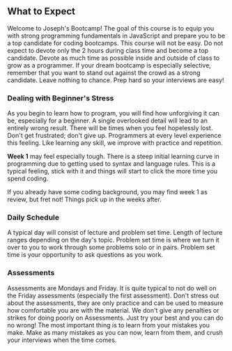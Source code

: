 ## What to Expect

Welcome to Joseph's Bootcamp! The goal of this course is to equip you
with strong programming fundamentals in JavaScript and prepare you to be a top
candidate for coding bootcamps. This course will not be easy. Do not expect to
devote only the 2 hours during class time and become a top candidate. Devote as
much time as possible inside and outside of class to grow as a programmer.
If your dream bootcamp is especially selective, remember that you want to stand out
against the crowd as a strong candidate. Leave nothing to chance. Prep hard so your
interviews are easy!

### Dealing with Beginner's Stress

As you begin to learn how to program, you will find how unforgiving it can be,
especially for a beginner. A single overlooked detail will lead to an entirely
wrong result. There will be times when you feel hopelessly lost. Don't get
frustrated; don't give up. Programmers at every level experience this feeling.
Like learning any skill, we improve with practice and repetition.

**Week 1** may feel especially tough. There is a steep initial learning curve in
programming due to getting used to syntax and language rules. This is a typical
feeling, stick with it and things will start to click the more time you spend
coding.

If you already have some coding background, you may find week 1 as review, but
fret not! Things pick up in the weeks after.

### Daily Schedule

A typical day will consist of lecture and problem set time. Length of lecture
ranges depending on the day's topic. Problem set time is where we turn it over to
you to work through some problems solo or in pairs. Problem set time is your
opportunity to ask questions as you work.

### Assessments

Assessments are Mondays and Friday. It is quite typical
to not do well on the Friday assessments (especially the first assessment). Don't
stress out about the assessments, they are only practice and can be used to measure
how comfortable you are with the material. We don't give any penalties or strikes for
doing poorly on Assessments. Just try your best and you can do no wrong! The most
important thing is to learn from your mistakes you make. Make as many mistakes
as you can now, learn from them, and crush your interviews when the time comes.
